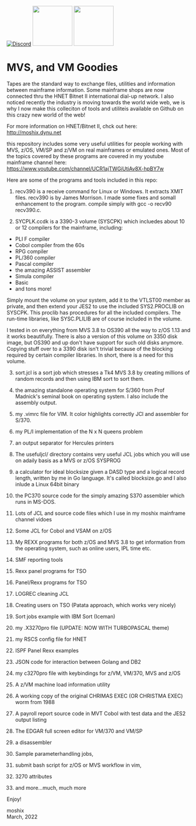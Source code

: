 
[![Discord](https://img.shields.io/discord/423767742546575361.svg?label=&logo=discord&logoColor=ffffff&color=7389D8&labelColor=6A7EC2)](https://discord.gg/vpEv3HJ)
<a href=" https://github.com/moshix/mvs/blob/master/codenotary.com"><img src="https://raw.githubusercontent.com/moshix/mvs/master/secured-by-immudb.svg" width="109px;"/></a>
<a href="https://cas.codenotary.com"><img src="https://raw.githubusercontent.com/codenotary/cas/master/extra/badge/secured-by-cas.svg" width="109px;"/></a>

# MVS, and VM Goodies


Tapes are the standard way to exchange files, utilities and information between mainframe information. Some mainframe shops are now connected thru the HNET Bitnet II international dial-up network. I also noticed recently the industry is moving towards the world wide web, we is why I now make this colleciton of tools and utiliteis available on Github on this crazy new world of the web!

For more information on HNET/Bitnet II, chck out here: http://moshix.dynu.net

this repository includes some very useful utilities for people working with MVS, z/OS, VM/SP and z/VM on real mainframes or emulated ones. Most of the topics covered by these programs are covered in my youtube mainframe channel here: https://www.youtube.com/channel/UCR1ajTWGiUtiAv8X-hpBY7w

Here are some of the programs and tools included in this repo:

1. recv390 is a receive command for Linux or Windows. It extracts XMIT files. recv390 is by James Morrison. I made some fixes and 
   somall enhancement to the program. compile simply with gcc -o recv90 recv390.c.


2. SYCPLK.ccdk is a 3390-3 volume (SYSCPK) which incluedes about 10 or 12 compilers for the mainframe, including:

- PLI F compiler
- Cobol compiler from the 60s
- RPG compiler
- PL/360 compiler
- Pascal compiler
- the amazing ASSIST assembler
- Simula compiler
- Basic
- and tons more!

 Simply mount the volume on your system, add it to the VTLST00 member as private, and then extend your JES2 to use the included
 SYS2.PROCLIB on SYSCPK. This proclib has procedures for all the included compilers. The run-time libraries, like SYSC.PLILIB are of course included in the volume. 

 I  tested in on everything from MVS 3.8 to OS390 all the way to z/OS 1.13 and it works beautifully. There is also a version of this volume on 3350 disk image, but OS390 and up don't have support for such old disks anymore. Copying stuff over to a 3390 disk isn't trivial because of the blocking required by certain compiler libraries. In short, there is a need for this volume. 

3. sort.jcl is a sort job which stresses a Tk4 MVS 3.8 by creating millions of random records and then using IBM sort to sort them. 

4. the amazing standalone operating system for S/360 from Prof Madnick's seminal book on operating system. I also include the assembly output. 

5. my .vimrc file for VIM. It color highlights correctly JCl and assembler for S/370. 

6. my PL/I implementation of the N x N queens problem

7. an output separator for Hercules printers

8. The usefuljcl/ directory contains very useful JCL jobs which you will use on adaily basis as a MVS or z/OS SYSPROG

9. a calculator for ideal blocksize given a DASD type and a logical record length, written by me in Go language. It's called blocksize.go and I also inlude a Linux 64bit binary

10. the PC370 source code for the simply amazing S370 assembler which runs in MS-DOS. 

11. Lots of JCL and source code files which I use in my moshix mainframe channel vidoes

12. Some JCL for Cobol and VSAM on z/OS

13. My REXX programs for both z/OS and MVS 3.8 to get information from the operating system, such as online users, IPL time etc. 

14. SMF reporting tools

15. Rexx panel programs for TSO

16. Panel/Rexx programs for TSO

17. LOGREC cleaning JCL

18. Creating users on TSO (Patata approach, which works very nicely)

19. Sort jobs example with IBM Sort (Iceman)

21. my .X3270pro file (UPDATE: NOW WITH TURBOPASCAL theme)

22. my RSCS config file for HNET

23. ISPF Panel Rexx examples

24. JSON code for interaction between Golang and DB2

25. my c3270pro file with keybindings for z/VM, VM/370, MVS and z/OS

26. A z/VM machine load information utility

27. A working copy of the original CHRIMAS EXEC (OR CHRISTMA EXEC) worm from 1988

28. A payroll report source code in MVT Cobol with test data and the JES2 output listing

29. The EDGAR full screen editor for VM/370 and VM/SP

31. a disassembler

32.  Sample parameterhandling jobs, 

33.  submit bash script for z/OS or MVS workflow in vim, 
34.  3270 attributes 
35.  and more...much, much more




Enjoy!

moshix
<br>
March,  2022
